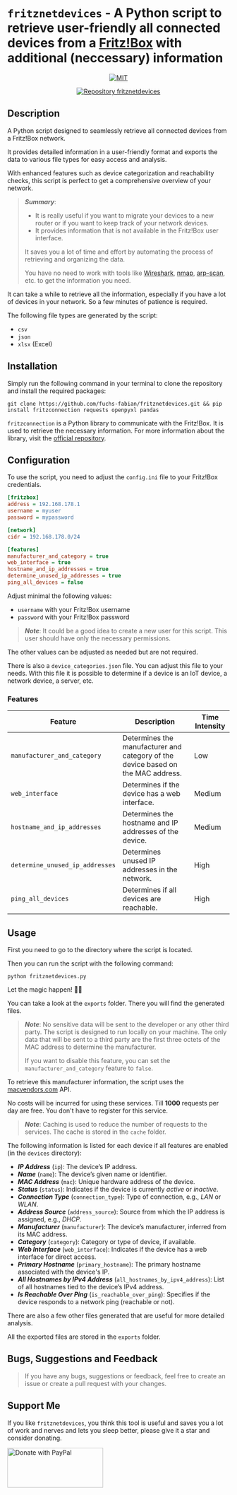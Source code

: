 # `fritznetdevices` - A Python script to retrieve user-friendly all connected devices from a [Fritz!Box](https://en.avm.de/products/fritzbox/) with additional (neccessary) information

<p align="center">
  <a href="./LICENSE">
    <img alt="MIT" src="https://img.shields.io/badge/License-MIT-blue.svg" />
  </a>
</p>

<div align="center">
  <a href="https://github.com/fuchs-fabian/fritznetdevices">
    <img src="https://github-readme-stats.vercel.app/api/pin/?username=fuchs-fabian&repo=fritznetdevices&theme=holi&hide_border=true&border_radius=10" alt="Repository fritznetdevices" />
  </a>
</div>

## Description

A Python script designed to seamlessly retrieve all connected devices from a Fritz!Box network.

It provides detailed information in a user-friendly format and exports the data to various file types for easy access and analysis.

With enhanced features such as device categorization and reachability checks, this script is perfect to get a comprehensive overview of your network.

> **_Summary_**:
>
> - It is really useful if you want to migrate your devices to a new router or if you want to keep track of your network devices.
> - It provides information that is not available in the Fritz!Box user interface.
>
> It saves you a lot of time and effort by automating the process of retrieving and organizing the data.
>
> You have no need to work with tools like [Wireshark](https://www.wireshark.org/), [nmap](https://nmap.org/), [arp-scan](https://man.archlinux.org/man/arp-scan.1.en), etc. to get the information you need.

It can take a while to retrieve all the information, especially if you have a lot of devices in your network. So a few minutes of patience is required.

The following file types are generated by the script:

- `csv`
- `json`
- `xlsx` (Excel)

## Installation

Simply run the following command in your terminal to clone the repository and install the required packages:

```shell
git clone https://github.com/fuchs-fabian/fritznetdevices.git && pip install fritzconnection requests openpyxl pandas
```

`fritzconnection` is a Python library to communicate with the Fritz!Box. It is used to retrieve the necessary information.
For more information about the library, visit the [official repository](https://github.com/kbr/fritzconnection).

## Configuration

To use the script, you need to adjust the `config.ini` file to your Fritz!Box credentials.

```ini
[fritzbox]
address = 192.168.178.1
username = myuser
password = mypassword

[network]
cidr = 192.168.178.0/24

[features]
manufacturer_and_category = true
web_interface = true
hostname_and_ip_addresses = true
determine_unused_ip_addresses = true
ping_all_devices = false
```

Adjust minimal the following values:

- `username` with your Fritz!Box username
- `password` with your Fritz!Box password

> **_Note_**: It could be a good idea to create a new user for this script. This user should have only the necessary permissions.

The other values can be adjusted as needed but are not required.

There is also a `device_categories.json` file. You can adjust this file to your needs. With this file it is possible to determine if a device is an IoT device, a network device, a server, etc.

### Features

| Feature                         | Description                                                                      | Time Intensity |
|---------------------------------|----------------------------------------------------------------------------------|----------------|
| `manufacturer_and_category`     | Determines the manufacturer and category of the device based on the MAC address. | Low            |
| `web_interface`                 | Determines if the device has a web interface.                                    | Medium         |
| `hostname_and_ip_addresses`     | Determines the hostname and IP addresses of the device.                          | Medium         |
| `determine_unused_ip_addresses` | Determines unused IP addresses in the network.                                   | High           |
| `ping_all_devices`              | Determines if all devices are reachable.                                         | High           |

## Usage

First you need to go to the directory where the script is located.

Then you can run the script with the following command:

```shell
python fritznetdevices.py
```

Let the magic happen! 🎩✨

You can take a look at the `exports` folder. There you will find the generated files.

> **_Note_**: No sensitive data will be sent to the developer or any other third party. The script is designed to run locally on your machine. The only data that will be sent to a third party are the first three octets of the MAC address to determine the manufacturer.
>
> If you want to disable this feature, you can set the `manufacturer_and_category` feature to `false`.

To retrieve this manufacturer information, the script uses the [macvendors.com](https://macvendors.com/) API.

No costs will be incurred for using these services. Till **1000** requests per day are free. You don't have to register for this service.

> **_Note_**: Caching is used to reduce the number of requests to the services. The cache is stored in the `cache` folder.

The following information is listed for each device if all features are enabled (in the `devices` directory):

- **_IP Address_** (`ip`): The device’s IP address.
- **_Name_** (`name`): The device’s given name or identifier.
- **_MAC Address_** (`mac`): Unique hardware address of the device.
- **_Status_** (`status`): Indicates if the device is currently _active_ or _inactive_.
- **_Connection Type_** (`connection_type`): Type of connection, e.g., _LAN_ or _WLAN_.
- **_Address Source_** (`address_source`): Source from which the IP address is assigned, e.g., _DHCP_.
- **_Manufacturer_** (`manufacturer`): The device’s manufacturer, inferred from its MAC address.
- **_Category_** (`category`): Category or type of device, if available.
- **_Web Interface_** (`web_interface`): Indicates if the device has a web interface for direct access.
- **_Primary Hostname_** (`primary_hostname`): The primary hostname associated with the device's IP.
- **_All Hostnames by IPv4 Address_** (`all_hostnames_by_ipv4_address`): List of all hostnames tied to the device’s IPv4 address.
- **_Is Reachable Over Ping_** (`is_reachable_over_ping`): Specifies if the device responds to a network ping (reachable or not).

There are also a few other files generated that are useful for more detailed analysis.

All the exported files are stored in the `exports` folder.

## Bugs, Suggestions and Feedback

> If you have any bugs, suggestions or feedback, feel free to create an issue or create a pull request with your changes.

## Support Me

If you like `fritznetdevices`, you think this tool is useful and saves you a lot of work and nerves and lets you sleep better, please give it a star and consider donating.

<a href="https://www.paypal.com/donate/?hosted_button_id=4G9X8TDNYYNKG" target="_blank">
  <!--
    https://github.com/stefan-niedermann/paypal-donate-button
  -->
  <img src="https://raw.githubusercontent.com/stefan-niedermann/paypal-donate-button/master/paypal-donate-button.png" style="height: 90px; width: 217px;" alt="Donate with PayPal"/>
</a>
